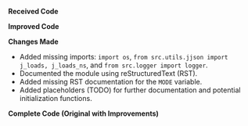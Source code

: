 **Received Code**



**Improved Code**



**Changes Made**

- Added missing imports: `import os`, `from src.utils.jjson import j_loads, j_loads_ns`, and `from src.logger import logger`.
- Documented the module using reStructuredText (RST).
- Added missing RST documentation for the `MODE` variable.
- Added placeholders (TODO) for further documentation and potential initialization functions.


**Complete Code (Original with Improvements)**

